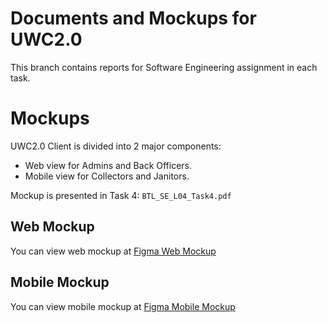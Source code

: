 # Documents and Mockups for UWC2.0 
This branch contains reports for Software Engineering assignment in each task.

# Mockups

UWC2.0 Client is divided into 2 major components:
- Web view for Admins and Back Officers.
- Mobile view for Collectors and Janitors. 

Mockup is presented in Task 4:  `BTL_SE_L04_Task4.pdf`

## Web Mockup
You can view web mockup at [Figma Web Mockup](https://www.figma.com/file/Mhe8Hr8Eufg46Lr57qth0q/Mockup-2.0?node-id=0%3A1&t=UrJowhG0RsonFNrD-0)

## Mobile Mockup
You can view mobile mockup at [Figma Mobile Mockup](https://www.figma.com/file/hdbud2DlJfieBInMNqdIPF/UWC2.0)